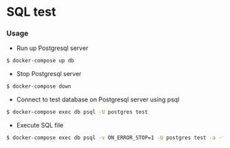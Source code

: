 SQL test
===

### Usage

- Run up Postgresql server

```bash
$ docker-compose up db
```

- Stop Postgresql server

```bash
$ docker-compose down
```

- Connect to test database on Postgresql server using psql

```bash
$ docker-compose exec db psql -U postgres test
```

- Execute SQL file

```bash
$ docker-compose exec db psql -v ON_ERROR_STOP=1 -U postgres test -a -f "sql/schema.sql"
```
